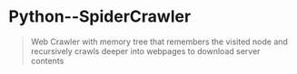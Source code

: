 # Python--SpiderCrawler
> Web Crawler with memory tree that remembers the visited node and recursively crawls deeper into webpages to download server contents
